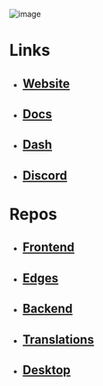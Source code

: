 ![image](https://user-images.githubusercontent.com/72335827/168775312-75997dd2-cd62-437e-ab1f-ddfc4468a588.png)

# Links

- ## [Website](https://ascella.host)
- ## [Docs](https://docs.ascella.host)
- ## [Dash](https://dash.ascella.host)
- ## [Discord](https://discord.gg/KkMKCchJb8)

# Repos

- ## [Frontend](./web)
- ## [Edges](./edge)
- ## [Backend](./tsunami)
- ## [Translations](./translations)
- ## [Desktop](./desktop)
